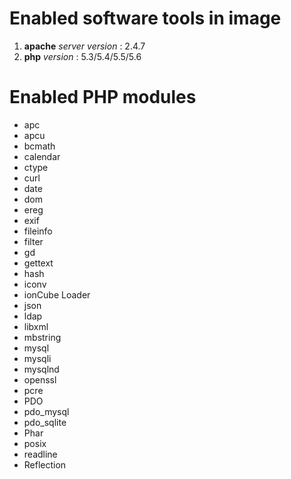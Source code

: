 # Enabled software tools in image
1. **apache** _server version_ : 2.4.7
2. **php** _version_ : 5.3/5.4/5.5/5.6

# Enabled PHP modules
- apc
- apcu
- bcmath
- calendar
- ctype
- curl
- date
- dom
- ereg
- exif
- fileinfo
- filter
- gd
- gettext
- hash
- iconv
- ionCube Loader
- json
- ldap
- libxml
- mbstring
- mysql
- mysqli
- mysqlnd
- openssl
- pcre
- PDO
- pdo_mysql
- pdo_sqlite
- Phar
- posix
- readline
- Reflection
